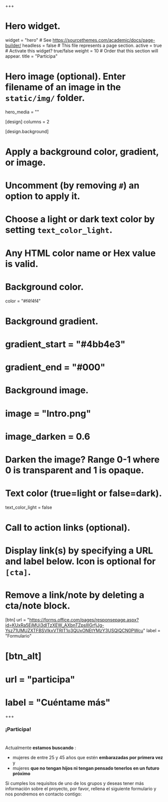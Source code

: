 +++
# Hero widget.
widget = "hero"  # See https://sourcethemes.com/academic/docs/page-builder/
headless = false  # This file represents a page section.
active = true  # Activate this widget? true/false
weight = 10  # Order that this section will appear.
title = "Participa"

# Hero image (optional). Enter filename of an image in the `static/img/` folder.
hero_media = ""
 
 [design]
  columns = 2

[design.background]
  # Apply a background color, gradient, or image.
  #   Uncomment (by removing `#`) an option to apply it.
  #   Choose a light or dark text color by setting `text_color_light`.
  #   Any HTML color name or Hex value is valid.

  # Background color.
  color = "#f4f4f4"
  
  # Background gradient.
  # gradient_start = "#4bb4e3"
  # gradient_end = "#000"
  
  # Background image.
  # image = "Intro.png"
  # image_darken = 0.6  
  # Darken the image? Range 0-1 where 0 is transparent and 1 is opaque.

  # Text color (true=light or false=dark).
  text_color_light = false

# Call to action links (optional).
#   Display link(s) by specifying a URL and label below. Icon is optional for `[cta]`.
#   Remove a link/note by deleting a cta/note block.
[btn]
  url = "https://forms.office.com/pages/responsepage.aspx?id=KUxRa5EjMUi3dITzXEW_AXbnTZpslIlGrfjJg-Ysz71UMUZXTFBSVlkxVTRIT1o3QUxONEtYMzY3USQlQCN0PWcu"
  label = "Formulario"
  
# [btn_alt]
# url = "participa"
# label = "Cuéntame más"

+++
### ¡Participa!

#

Actualmente **estamos buscando** :
 * mujeres de entre 25 y 45 años que estén **embarazadas por primera vez**
 y
 * mujeres **que no tengan hijos ni tengan pensado tenerlos en un futuro próximo**

Si cumples los requisitos de uno de los grupos y deseas tener más información sobre el proyecto, por favor, rellena el siguiente formulario y nos pondremos en contacto contigo: